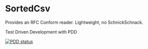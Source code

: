 # SortedCsv

Provides an RFC Conform reader. Lightweight, no SchnickSchnack.

Test Driven Development with PDD

[![PDD status](http://www.0pdd.com/svg?name=yegor256/0pdd)](http://www.0pdd.com/p?name=yegor256/0pdd)